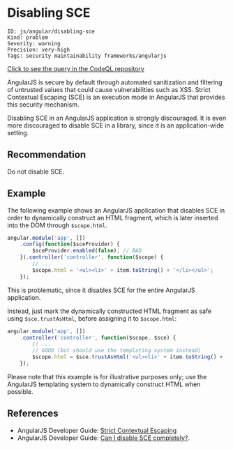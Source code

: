 # Disabling SCE

```
ID: js/angular/disabling-sce
Kind: problem
Severity: warning
Precision: very-high
Tags: security maintainability frameworks/angularjs

```
[Click to see the query in the CodeQL repository](https://github.com/github/codeql/tree/main/javascript/ql/src/AngularJS/DisablingSce.ql)

AngularJS is secure by default through automated sanitization and filtering of untrusted values that could cause vulnerabilities such as XSS. Strict Contextual Escaping (SCE) is an execution mode in AngularJS that provides this security mechanism.

Disabling SCE in an AngularJS application is strongly discouraged. It is even more discouraged to disable SCE in a library, since it is an application-wide setting.


## Recommendation
Do not disable SCE.


## Example
The following example shows an AngularJS application that disables SCE in order to dynamically construct an HTML fragment, which is later inserted into the DOM through `$scope.html`.


```javascript
angular.module('app', [])
    .config(function($sceProvider) {
        $sceProvider.enabled(false); // BAD
    }).controller('controller', function($scope) {
        // ...
        $scope.html = '<ul><li>' + item.toString() + '</li></ul>';
    });

```
This is problematic, since it disables SCE for the entire AngularJS application.

Instead, just mark the dynamically constructed HTML fragment as safe using `$sce.trustAsHtml`, before assigning it to `$scope.html`:


```javascript
angular.module('app', [])
    .controller('controller', function($scope, $sce) {
        // ...
        // GOOD (but should use the templating system instead)
        $scope.html = $sce.trustAsHtml('<ul><li>' + item.toString() + '</li></ul>'); 
    });

```
Please note that this example is for illustrative purposes only; use the AngularJS templating system to dynamically construct HTML when possible.


## References
* AngularJS Developer Guide: [Strict Contextual Escaping](https://docs.angularjs.org/api/ng/service/$sce)
* AngularJS Developer Guide: [Can I disable SCE completely?](https://docs.angularjs.org/api/ng/service/$sce#can-i-disable-sce-completely-).
